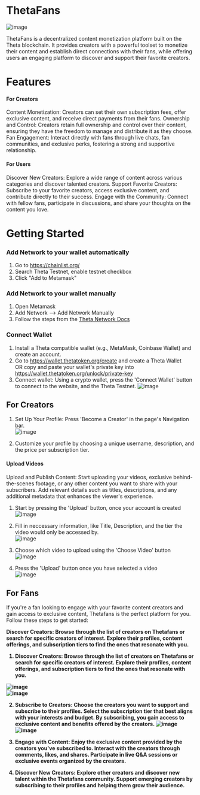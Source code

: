 # ThetaFans

![image](https://github.com/JustUzair/ThetaFans/assets/100609687/2e295ae3-0664-47ed-b92d-8757505a6503)

ThetaFans is a decentralized content monetization platform built on the Theta blockchain. It provides creators with a powerful toolset to monetize their content and establish direct connections with their fans, while offering users an engaging platform to discover and support their favorite creators.

# Features
#### For Creators
Content Monetization: Creators can set their own subscription fees, offer exclusive content, and receive direct payments from their fans.
Ownership and Control: Creators retain full ownership and control over their content, ensuring they have the freedom to manage and distribute it as they choose.
Fan Engagement: Interact directly with fans through live chats, fan communities, and exclusive perks, fostering a strong and supportive relationship.
#### For Users
Discover New Creators: Explore a wide range of content across various categories and discover talented creators.
Support Favorite Creators: Subscribe to your favorite creators, access exclusive content, and contribute directly to their success.
Engage with the Community: Connect with fellow fans, participate in discussions, and share your thoughts on the content you love.

# Getting Started 
### Add Network to your wallet automatically
1. Go to https://chainlist.org/
2. Search Theta Testnet, enable testnet checkbox
3. Click "Add to Metamask"

### Add Network to your wallet manually
1. Open Metamask
2. Add Network --> Add Network Manually
3. Follow the steps from the [Theta Network Docs](https://docs.thetatoken.org/docs/web3-stack-metamask)
### Connect Wallet
1. Install a Theta compatible wallet (e.g., MetaMask, Coinbase Wallet) and create an account.
2. Go to https://wallet.thetatoken.org/create and create a Theta Wallet <br/>
OR copy and paste your wallet's private key into https://wallet.thetatoken.org/unlock/private-key
3. Connect wallet: Using a crypto wallet, press the 'Connect Wallet' button to connect to the website, and the Theta Testnet. 
![image](https://github.com/JustUzair/ThetaFans/assets/100609687/3c1430e1-3bbd-4a6f-b379-8c143e689fc4)

## For Creators

1. Set Up Your Profile: Press 'Become a Creator' in the page's Navigation bar. <br/>
![image](https://github.com/JustUzair/ThetaFans/assets/100609687/de713861-debe-4e0b-b84d-d7e371a77fc4)

2. Customize your profile by choosing a unique username, description, and the price per subscription tier. 

#### Upload Videos

Upload and Publish Content: Start uploading your videos, exclusive behind-the-scenes footage, or any other content you want to share with your subscribers. Add relevant details such as titles, descriptions, and any additional metadata that enhances the viewer's experience.

1. Start by pressing the 'Upload' button, once your account is created <br/>
![image](https://github.com/JustUzair/ThetaFans/assets/100609687/5d0e1319-0880-4a6d-8a7e-5998c271e295)

2. Fill in neccessary information, like Title, Description, and the tier the video would only be accessed by. <br/>
![image](https://github.com/JustUzair/ThetaFans/assets/100609687/31f17af2-d03b-4b02-bd6f-4156ff20eaa3)

3. Choose which video to upload using the 'Choose Video' button <br/>
![image](https://github.com/JustUzair/ThetaFans/assets/100609687/a5fed5fb-15ea-4730-b6e2-e7f50baa96b7)

4. Press the 'Upload' button once you have selected a video <br/>
![image](https://github.com/JustUzair/ThetaFans/assets/100609687/6f5ea121-2ca1-4b6e-8d79-b7751204d108)

## For Fans

If you're a fan looking to engage with your favorite content creators and gain access to exclusive content, Thetafans is the perfect platform for you. Follow these steps to get started:

<b>Discover Creators:<b/> Browse through the list of creators on Thetafans or search for specific creators of interest. Explore their profiles, content offerings, and subscription tiers to find the ones that resonate with you.

1. Discover Creators: Browse through the list of creators on Thetafans or search for specific creators of interest. Explore their profiles, content offerings, and subscription tiers to find the ones that resonate with you.
  
 ![image](https://github.com/JustUzair/ThetaFans/assets/100609687/26dac372-2dde-4e1b-a3fa-3b096def0557) <br/>
![image](https://github.com/JustUzair/ThetaFans/assets/100609687/3217c1db-5010-4028-b276-08b029832c8f)
  
2. Subscribe to Creators: Choose the creators you want to support and subscribe to their profiles. Select the subscription tier that best aligns with your interests and budget. By subscribing, you gain access to exclusive content and benefits offered by the creators.
![image](https://github.com/JustUzair/ThetaFans/assets/100609687/91e4d262-354e-4f5f-8dcd-07a352af4286)
  ![image](https://github.com/JustUzair/ThetaFans/assets/100609687/2192872a-de75-46d4-88e5-0eb0ddb7c1db)

3. Engage with Content: Enjoy the exclusive content provided by the creators you've subscribed to. Interact with the creators through comments, likes, and shares. Participate in live Q&A sessions or exclusive events organized by the creators.
 
4. Discover New Creators: Explore other creators and discover new talent within the Thetafans community. Support emerging creators by subscribing to their profiles and helping them grow their audience.
